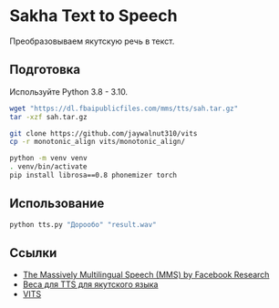 # Sakha Text to Speech

Преобразовываем якутскую речь в текст.

## Подготовка

Используйте Python 3.8 - 3.10.

```bash
wget "https://dl.fbaipublicfiles.com/mms/tts/sah.tar.gz"
tar -xzf sah.tar.gz

git clone https://github.com/jaywalnut310/vits
cp -r monotonic_align vits/monotonic_align/

python -m venv venv
. venv/bin/activate
pip install librosa==0.8 phonemizer torch
```

## Использование

```bash
python tts.py "Дорообо" "result.wav"
```

## Ссылки

* [The Massively Multilingual Speech (MMS) by Facebook Research](https://github.com/facebookresearch/fairseq/tree/main/examples/mms)
* [Веса для TTS для якутского языка](https://dl.fbaipublicfiles.com/mms/tts/sah.tar.gz)
* [VITS](https://github.com/jaywalnut310/vits)
